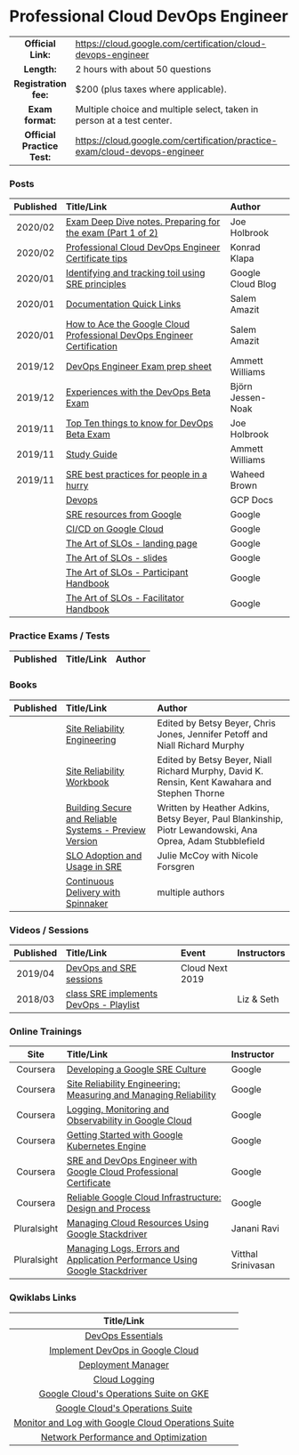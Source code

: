 # Professional Cloud DevOps Engineer

| | | |
| :---:         |     :---      |          :--- |
| **Official Link:** | https://cloud.google.com/certification/cloud-devops-engineer | 
| **Length:** | 2 hours with about 50 questions | 
| **Registration fee:** | $200 (plus taxes where applicable). | 
| **Exam format:** | Multiple choice and multiple select, taken in person at a test center. | 
| **Official Practice Test:** | https://cloud.google.com/certification/practice-exam/cloud-devops-engineer | 

### Posts
| Published | Title/Link | Author |
| :---:         |     :---      |          :--- |
| 2020/02 | [Exam Deep Dive notes. Preparing for the exam (Part 1 of 2)](https://myblockchainexperts.org/2020/02/19/gcp-professional-devops-engineer-exam-deep-dive-notes-preparing-for-the-exam-part-1-of-2/) | Joe Holbrook |
| 2020/02 | [Professional Cloud DevOps Engineer Certificate tips](https://gcpfellow.com/2020/02/02/professional-cloud-devops-engineer-certificate-tips/) | Konrad Klapa |
| 2020/01 | [Identifying and tracking toil using SRE principles](https://cloud.google.com/blog/products/management-tools/identifying-and-tracking-toil-using-sre-principles) | Google Cloud Blog |
| 2020/01 | [Documentation Quick Links](https://drive.google.com/file/d/1C3lEJC8mJR6w6fFoSQWRKKY054jltj7f/view) | Salem Amazit |
| 2020/01 | [How to Ace the Google Cloud Professional DevOps Engineer Certification](https://www.linkedin.com/pulse/how-ace-google-cloud-professional-devops-engineer-salem-amazit/) | Salem Amazit |
| 2019/12 | [DevOps Engineer Exam prep sheet](https://www.linkedin.com/pulse/google-cloud-professional-devops-engineer-exam-prep-sheet-williams/?published=t) | Ammett Williams |
| 2019/12 | [Experiences with the DevOps Beta Exam](https://www.linkedin.com/pulse/experiences-google-cloud-platform-devops-beta-exam-bj%25C3%25B6rn-jessen-noak/) | Björn Jessen-Noak |
| 2019/11 | [Top Ten things to know for DevOps Beta Exam](https://myblockchainexperts.org/2019/11/17/top-ten-things-to-know-for-google-cloud-professional-devops-engineer-beta-exam/) | Joe Holbrook |
| 2019/11 | [Study Guide](https://drive.google.com/file/d/1TU8i3-YbJ6xIa1aiaM9-Zf9iLYWl2q2O/view) | Ammett Williams |
| 2019/11 | [SRE best practices for people in a hurry](https://medium.com/@waheedbrown/sre-best-practices-for-people-in-a-hurry-c49f89786b51) | Waheed Brown |
| | [Devops](https://cloud.google.com/devops/) | GCP Docs |
| | [SRE resources from Google](https://landing.google.com/sre/resources/) | Google |
| | [CI/CD on Google Cloud](https://cloud.google.com/docs/ci-cd/) | Google |
| | [The Art of SLOs - landing page](https://landing.google.com/sre/resources/practicesandprocesses/art-of-slos/) | Google |
| | [The Art of SLOs - slides](https://docs.google.com/presentation/d/1qcQ6alG_qUg3qWf733ZsDnTggwzqe4PZICrFXZ1zQZs/edit#slide=id.g75945b48fe_0_0) | Google |
| | [The Art of SLOs - Participant Handbook](https://docs.google.com/document/d/11qMVVdn95tyGvYiVA5HwjlIV750-gYiT-dJCNS0ZPE0/edit) | Google |
| | [The Art of SLOs - Facilitator Handbook](https://docs.google.com/document/d/1S-L2AWwNAgLwhPfPBG5qKww02k9Dj3LcCW0mlI1aURs/edit) | Google |

### Practice Exams / Tests
| Published | Title/Link | Author |
| :---:         |     :---      |          :--- |

### Books
| Published | Title/Link | Author |
| :---:         |     :---      |          :--- |
| | [Site Reliability Engineering](https://landing.google.com/sre/sre-book/toc/index.html) | Edited by Betsy Beyer, Chris Jones, Jennifer Petoff and Niall Richard Murphy |
| | [Site Reliability Workbook](https://landing.google.com/sre/workbook/toc/) | Edited by Betsy Beyer, Niall Richard Murphy, David K. Rensin, Kent Kawahara and Stephen Thorne |
| | [Building Secure and Reliable Systems - Preview Version](https://landing.google.com/sre/resources/foundationsandprinciples/srs-book/) | Written by Heather Adkins, Betsy Beyer, Paul Blankinship, Piotr Lewandowski, Ana Oprea, Adam Stubblefield |
| | [SLO Adoption and Usage in SRE ](https://static.googleusercontent.com/media/landing.google.com/en//sre/static/pdf/SloAdoptionAndUsageInSre.pdf) | Julie McCoy with Nicole Forsgren |
| | [Continuous Delivery with Spinnaker](https://spinnaker.io/concepts/ebook/) | multiple authors |

### Videos / Sessions
| Published | Title/Link | Event | Instructors |
| :---:         |     :---      |          :--- |          :--- | 
| 2019/04 | [DevOps and SRE sessions](https://www.youtube.com/playlist?list=PLIivdWyY5sqISlOXDGGK-SeUCvsxtB1c0)  | Cloud Next 2019 | |
| 2018/03 | [class SRE implements DevOps - Playlist](https://www.youtube.com/watch?v=uTEL8Ff1Zvk&list=PLIivdWyY5sqJrKl7D2u-gmis8h9K66qoj)  | | Liz & Seth |

### Online Trainings
| Site | Title/Link | Instructor |
| :---:         |     :---      |          :--- |
| Coursera | [Developing a Google SRE Culture](https://www.coursera.org/learn/developing-a-google-sre-culture) | Google |
| Coursera | [Site Reliability Engineering: Measuring and Managing Reliability](https://www.coursera.org/learn/site-reliability-engineering-slos/home/info) | Google |
| Coursera | [Logging, Monitoring and Observability in Google Cloud](https://www.coursera.org/learn/logging-monitoring-observability-google-cloud) | Google |
| Coursera | [Getting Started with Google Kubernetes Engine](https://www.coursera.org/learn/google-kubernetes-engine/home/info) | Google |
| Coursera | [SRE and DevOps Engineer with Google Cloud Professional Certificate](https://www.coursera.org/professional-certificates/sre-devops-engineer-google-cloud) | Google |
| Coursera | [Reliable Google Cloud Infrastructure: Design and Process](https://www.coursera.org/learn/cloud-infrastructure-design-process) | Google |
| Pluralsight | [Managing Cloud Resources Using Google Stackdriver](https://app.pluralsight.com/library/courses/google-stackdriver-managing-cloud-resources/table-of-contents) | Janani Ravi |
| Pluralsight | [Managing Logs, Errors and Application Performance Using Google Stackdriver](https://app.pluralsight.com/library/courses/google-stackdriver-managing-logs-errors-application-performance/table-of-contents) | Vitthal Srinivasan |

### Qwiklabs Links
|  Title/Link  |
| :---:         |
| [DevOps Essentials](https://google.qwiklabs.com/quests/96) | 
| [Implement DevOps in Google Cloud](https://www.qwiklabs.com/quests/141) | 
| [Deployment Manager](https://www.qwiklabs.com/quests/30) | 
| [Cloud Logging](https://www.qwiklabs.com/quests/81) | 
| [Google Cloud's Operations Suite on GKE](https://www.qwiklabs.com/quests/133) | 
| [Google Cloud's Operations Suite](https://www.qwiklabs.com/quests/35) | 
| [Monitor and Log with Google Cloud Operations Suite](https://www.qwiklabs.com/quests/143) | 
| [Network Performance and Optimization](https://www.qwiklabs.com/quests/46) | 
